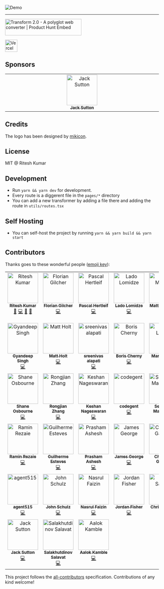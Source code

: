 ![Demo](public/cover.png)

---

<a href="https://www.producthunt.com/posts/transform-2-0?utm_source=badge-featured&utm_medium=badge&utm_souce=badge-transform-2-0" target="_blank"><img src="https://api.producthunt.com/widgets/embed-image/v1/featured.svg?post_id=161868&theme=light" alt="Transform 2.0 - A polyglot web converter | Product Hunt Embed" style="width: 250px; height: 54px;" width="250px" height="54px" /></a>

<a href="https://vercel.com?utm_source=ritz078&utm_campaign=oss" target="_blank"><img src="https://www.datocms-assets.com/31049/1618983297-powered-by-vercel.svg" alt="Vercel" style="height:40px;"/></a>

## Sponsors

<table>
  <tbody>
    <tr>
      <td align="center" valign="top" width="14.28%"><a href="https://github.com/SuttonJack"><img src="https://avatars.githubusercontent.com/u/92991945?v=4?s=100" width="100px;" alt="Jack Sutton"/><br /><sub><b>Jack Sutton</b></sub></a></td>
    </tr>
  </tbody>
</table>

## Credits

The logo has been designed by [mikicon](https://thenounproject.com/mikicon/).

## License

MIT @ Ritesh Kumar

## Development

- Run `yarn && yarn dev` for development.
- Every route is a diggerent file in the `pages/*` directory
- You can add a new transformer by adding a file there and adding the route in `utils/routes.tsx`

## Self Hosting

- You can self-host the project by running `yarn && yarn build && yarn start`

## Contributors

Thanks goes to these wonderful people ([emoji key](https://github.com/kentcdodds/all-contributors#emoji-key)):

<!-- ALL-CONTRIBUTORS-LIST:START - Do not remove or modify this section -->
<!-- prettier-ignore-start -->
<!-- markdownlint-disable -->
<table>
  <tbody>
    <tr>
      <td align="center" valign="top" width="14.28%"><a href="http://riteshkr.com"><img src="https://avatars3.githubusercontent.com/u/5389035?v=4?s=100" width="100px;" alt="Ritesh Kumar"/><br /><sub><b>Ritesh Kumar</b></sub></a><br /><a href="https://github.com/ritz078/transform/commits?author=ritz078" title="Documentation">📖</a> <a href="https://github.com/ritz078/transform/commits?author=ritz078" title="Code">💻</a> <a href="#ideas-ritz078" title="Ideas, Planning, & Feedback">🤔</a> <a href="https://github.com/ritz078/transform/pulls?q=is%3Apr+reviewed-by%3Aritz078" title="Reviewed Pull Requests">👀</a></td>
      <td align="center" valign="top" width="14.28%"><a href="http://asquera.de"><img src="https://avatars2.githubusercontent.com/u/47542?v=4?s=100" width="100px;" alt="Florian Gilcher"/><br /><sub><b>Florian Gilcher</b></sub></a><br /><a href="https://github.com/ritz078/transform/commits?author=skade" title="Code">💻</a></td>
      <td align="center" valign="top" width="14.28%"><a href="http://pascalhertleif.de/"><img src="https://avatars1.githubusercontent.com/u/20063?v=4?s=100" width="100px;" alt="Pascal Hertleif"/><br /><sub><b>Pascal Hertleif</b></sub></a><br /><a href="https://github.com/ritz078/transform/commits?author=killercup" title="Code">💻</a></td>
      <td align="center" valign="top" width="14.28%"><a href="http://landish.github.io"><img src="https://avatars3.githubusercontent.com/u/534610?v=4?s=100" width="100px;" alt="Lado Lomidze"/><br /><sub><b>Lado Lomidze</b></sub></a><br /><a href="https://github.com/ritz078/transform/commits?author=Landish" title="Code">💻</a></td>
      <td align="center" valign="top" width="14.28%"><a href="https://github.com/mattiamanzati"><img src="https://avatars1.githubusercontent.com/u/13787614?v=4?s=100" width="100px;" alt="Mattia Manzati"/><br /><sub><b>Mattia Manzati</b></sub></a><br /><a href="https://github.com/ritz078/transform/commits?author=mattiamanzati" title="Code">💻</a></td>
      <td align="center" valign="top" width="14.28%"><a href="https://tarino.ir"><img src="https://avatars3.githubusercontent.com/u/12202757?v=4?s=100" width="100px;" alt="Mohammad Rajabifard"/><br /><sub><b>Mohammad Rajabifard</b></sub></a><br /><a href="#ideas-morajabi" title="Ideas, Planning, & Feedback">🤔</a> <a href="https://github.com/ritz078/transform/commits?author=morajabi" title="Code">💻</a></td>
      <td align="center" valign="top" width="14.28%"><a href="http://raathigesh.com/"><img src="https://avatars0.githubusercontent.com/u/3108160?v=4?s=100" width="100px;" alt="Raathigeshan Kugarajan"/><br /><sub><b>Raathigeshan Kugarajan</b></sub></a><br /><a href="https://github.com/ritz078/transform/commits?author=Raathigesh" title="Code">💻</a></td>
    </tr>
    <tr>
      <td align="center" valign="top" width="14.28%"><a href="https://gyandeeps.com"><img src="https://avatars2.githubusercontent.com/u/5554486?v=4?s=100" width="100px;" alt="Gyandeep Singh"/><br /><sub><b>Gyandeep Singh</b></sub></a><br /><a href="https://github.com/ritz078/transform/commits?author=gyandeeps" title="Code">💻</a></td>
      <td align="center" valign="top" width="14.28%"><a href="https://matt.life"><img src="https://avatars2.githubusercontent.com/u/1128849?v=4?s=100" width="100px;" alt="Matt Holt"/><br /><sub><b>Matt Holt</b></sub></a><br /><a href="https://github.com/ritz078/transform/commits?author=mholt" title="Code">💻</a></td>
      <td align="center" valign="top" width="14.28%"><a href="https://medium.com/@sreenivas"><img src="https://avatars0.githubusercontent.com/u/2767425?v=4?s=100" width="100px;" alt="sreenivas alapati"/><br /><sub><b>sreenivas alapati</b></sub></a><br /><a href="https://github.com/ritz078/transform/commits?author=cg-cnu" title="Code">💻</a></td>
      <td align="center" valign="top" width="14.28%"><a href="https://performancejs.com"><img src="https://avatars2.githubusercontent.com/u/1761758?v=4?s=100" width="100px;" alt="Boris Cherny"/><br /><sub><b>Boris Cherny</b></sub></a><br /><a href="https://github.com/ritz078/transform/commits?author=bcherny" title="Code">💻</a></td>
      <td align="center" valign="top" width="14.28%"><a href="http://www.twitter.com/intabulas"><img src="https://avatars0.githubusercontent.com/u/448?v=4?s=100" width="100px;" alt="Mark Lussier"/><br /><sub><b>Mark Lussier</b></sub></a><br /><a href="https://github.com/ritz078/transform/commits?author=intabulas" title="Code">💻</a></td>
      <td align="center" valign="top" width="14.28%"><a href="https://github.com/brikou"><img src="https://avatars3.githubusercontent.com/u/383212?v=4?s=100" width="100px;" alt="Brice BERNARD"/><br /><sub><b>Brice BERNARD</b></sub></a><br /><a href="https://github.com/ritz078/transform/commits?author=brikou" title="Code">💻</a></td>
      <td align="center" valign="top" width="14.28%"><a href="https://twitter.com/@satya164"><img src="https://avatars2.githubusercontent.com/u/1174278?v=4?s=100" width="100px;" alt="Satyajit Sahoo"/><br /><sub><b>Satyajit Sahoo</b></sub></a><br /><a href="https://github.com/ritz078/transform/commits?author=satya164" title="Code">💻</a></td>
    </tr>
    <tr>
      <td align="center" valign="top" width="14.28%"><a href="https://medium.com/@shakyShane"><img src="https://avatars3.githubusercontent.com/u/1643522?v=4?s=100" width="100px;" alt="Shane Osbourne"/><br /><sub><b>Shane Osbourne</b></sub></a><br /><a href="https://github.com/ritz078/transform/commits?author=shakyShane" title="Code">💻</a></td>
      <td align="center" valign="top" width="14.28%"><a href="https://github.com/pd4d10"><img src="https://avatars0.githubusercontent.com/u/9524411?v=4?s=100" width="100px;" alt="Rongjian Zhang"/><br /><sub><b>Rongjian Zhang</b></sub></a><br /><a href="https://github.com/ritz078/transform/commits?author=pd4d10" title="Code">💻</a></td>
      <td align="center" valign="top" width="14.28%"><a href="http://keshShan.github.io"><img src="https://avatars3.githubusercontent.com/u/12506034?v=4?s=100" width="100px;" alt="Keshan Nageswaran"/><br /><sub><b>Keshan Nageswaran</b></sub></a><br /><a href="https://github.com/ritz078/transform/commits?author=KeshShan" title="Code">💻</a></td>
      <td align="center" valign="top" width="14.28%"><a href="http://www.codegent.com"><img src="https://avatars1.githubusercontent.com/u/7318?v=4?s=100" width="100px;" alt="codegent"/><br /><sub><b>codegent</b></sub></a><br /><a href="https://github.com/ritz078/transform/commits?author=code" title="Code">💻</a></td>
      <td align="center" valign="top" width="14.28%"><a href="https://github.com/bastor"><img src="https://avatars3.githubusercontent.com/u/1881814?v=4?s=100" width="100px;" alt="Sebastian Maliszczak"/><br /><sub><b>Sebastian Maliszczak</b></sub></a><br /><a href="https://github.com/ritz078/transform/commits?author=bastor" title="Code">💻</a></td>
      <td align="center" valign="top" width="14.28%"><a href="https://haroen.me"><img src="https://avatars3.githubusercontent.com/u/6270048?v=4?s=100" width="100px;" alt="Haroen Viaene"/><br /><sub><b>Haroen Viaene</b></sub></a><br /><a href="https://github.com/ritz078/transform/commits?author=Haroenv" title="Code">💻</a></td>
      <td align="center" valign="top" width="14.28%"><a href="https://timn.tech"><img src="https://avatars2.githubusercontent.com/u/6324199?v=4?s=100" width="100px;" alt="Tim Neutkens"/><br /><sub><b>Tim Neutkens</b></sub></a><br /><a href="#plugin-timneutkens" title="Plugin/utility libraries">🔌</a> <a href="https://github.com/ritz078/transform/commits?author=timneutkens" title="Code">💻</a></td>
    </tr>
    <tr>
      <td align="center" valign="top" width="14.28%"><a href="https://github.com/raminrez"><img src="https://avatars1.githubusercontent.com/u/7345325?v=4?s=100" width="100px;" alt="Ramin Rezaie"/><br /><sub><b>Ramin Rezaie</b></sub></a><br /><a href="https://github.com/ritz078/transform/commits?author=raminrez" title="Code">💻</a></td>
      <td align="center" valign="top" width="14.28%"><a href="https://guilhermeesteves.com"><img src="https://avatars3.githubusercontent.com/u/2166045?v=4?s=100" width="100px;" alt="Guilherme Esteves"/><br /><sub><b>Guilherme Esteves</b></sub></a><br /><a href="https://github.com/ritz078/transform/commits?author=guilhermesteves" title="Code">💻</a></td>
      <td align="center" valign="top" width="14.28%"><a href="https://github.com/p-racoon"><img src="https://avatars2.githubusercontent.com/u/13845070?v=4?s=100" width="100px;" alt="Prasham Ashesh"/><br /><sub><b>Prasham Ashesh</b></sub></a><br /><a href="https://github.com/ritz078/transform/commits?author=p-racoon" title="Code">💻</a></td>
      <td align="center" valign="top" width="14.28%"><a href="https://ghuser.io/jamesgeorge007"><img src="https://avatars2.githubusercontent.com/u/25279263?v=4?s=100" width="100px;" alt="James George"/><br /><sub><b>James George</b></sub></a><br /><a href="https://github.com/ritz078/transform/commits?author=jamesgeorge007" title="Code">💻</a></td>
      <td align="center" valign="top" width="14.28%"><a href="https://chaitanyagadodia.github.io/"><img src="https://avatars1.githubusercontent.com/u/10559670?v=4?s=100" width="100px;" alt="Chaitanya Gadodia"/><br /><sub><b>Chaitanya Gadodia</b></sub></a><br /><a href="https://github.com/ritz078/transform/commits?author=ChaitanyaGadodia" title="Code">💻</a></td>
      <td align="center" valign="top" width="14.28%"><a href="https://miklos.dev"><img src="https://avatars3.githubusercontent.com/u/8769273?v=4?s=100" width="100px;" alt="Miklos Megyes"/><br /><sub><b>Miklos Megyes</b></sub></a><br /><a href="https://github.com/ritz078/transform/commits?author=miklosme" title="Code">💻</a></td>
      <td align="center" valign="top" width="14.28%"><a href="https://github.com/Rishabh-Rathod"><img src="https://avatars0.githubusercontent.com/u/23132741?v=4?s=100" width="100px;" alt="Rishabh Rathod"/><br /><sub><b>Rishabh Rathod</b></sub></a><br /><a href="https://github.com/ritz078/transform/commits?author=Rishabh-Rathod" title="Code">💻</a></td>
    </tr>
    <tr>
      <td align="center" valign="top" width="14.28%"><a href="https://github.com/agent515"><img src="https://avatars.githubusercontent.com/u/46898603?v=4?s=100" width="100px;" alt="agent515"/><br /><sub><b>agent515</b></sub></a><br /><a href="https://github.com/ritz078/transform/commits?author=agent515" title="Code">💻</a></td>
      <td align="center" valign="top" width="14.28%"><a href="http://JFSIII.org"><img src="https://avatars.githubusercontent.com/u/57655?v=4?s=100" width="100px;" alt="John Schulz"/><br /><sub><b>John Schulz</b></sub></a><br /><a href="https://github.com/ritz078/transform/commits?author=jfsiii" title="Code">💻</a></td>
      <td align="center" valign="top" width="14.28%"><a href="https://github.com/nasrul21"><img src="https://avatars.githubusercontent.com/u/15046792?v=4?s=100" width="100px;" alt="Nasrul Faizin"/><br /><sub><b>Nasrul Faizin</b></sub></a><br /><a href="https://github.com/ritz078/transform/commits?author=nasrul21" title="Code">💻</a></td>
      <td align="center" valign="top" width="14.28%"><a href="https://github.com/jdjfisher"><img src="https://avatars.githubusercontent.com/u/43887886?v=4?s=100" width="100px;" alt="Jordan Fisher"/><br /><sub><b>Jordan Fisher</b></sub></a><br /><a href="https://github.com/ritz078/transform/commits?author=jdjfisher" title="Code">💻</a></td>
      <td align="center" valign="top" width="14.28%"><a href="https://github.com/csandman"><img src="https://avatars.githubusercontent.com/u/9214195?v=4?s=100" width="100px;" alt="Chris Sandvik"/><br /><sub><b>Chris Sandvik</b></sub></a><br /><a href="https://github.com/ritz078/transform/commits?author=csandman" title="Code">💻</a></td>
      <td align="center" valign="top" width="14.28%"><a href="https://blog.lemonneko.moe"><img src="https://avatars.githubusercontent.com/u/17664845?v=4?s=100" width="100px;" alt="LemonNeko"/><br /><sub><b>LemonNeko</b></sub></a><br /><a href="https://github.com/ritz078/transform/commits?author=LemonNekoGH" title="Code">💻</a></td>
      <td align="center" valign="top" width="14.28%"><a href="http://poojakulkarni.dev"><img src="https://avatars.githubusercontent.com/u/24620969?v=4?s=100" width="100px;" alt="Pooja Kulkarni"/><br /><sub><b>Pooja Kulkarni</b></sub></a><br /><a href="https://github.com/ritz078/transform/commits?author=Pooja444" title="Code">💻</a></td>
    </tr>
    <tr>
      <td align="center" valign="top" width="14.28%"><a href="https://github.com/SuttonJack"><img src="https://avatars.githubusercontent.com/u/92991945?v=4?s=100" width="100px;" alt="Jack Sutton"/><br /><sub><b>Jack Sutton</b></sub></a><br /><a href="https://github.com/ritz078/transform/commits?author=SuttonJack" title="Code">💻</a></td>
      <td align="center" valign="top" width="14.28%"><a href="https://t.me/jackardios"><img src="https://avatars.githubusercontent.com/u/24757335?v=4?s=100" width="100px;" alt="Salakhutdinov Salavat"/><br /><sub><b>Salakhutdinov Salavat</b></sub></a><br /><a href="https://github.com/ritz078/transform/commits?author=Jackardios" title="Code">💻</a></td>
      <td align="center" valign="top" width="14.28%"><a href="https://aalok.in"><img src="https://avatars.githubusercontent.com/u/4070844?v=4?s=100" width="100px;" alt="Aalok Kamble"/><br /><sub><b>Aalok Kamble</b></sub></a><br /><a href="https://github.com/ritz078/transform/commits?author=aalokkamble" title="Code">💻</a></td>
    </tr>
  </tbody>
</table>

<!-- markdownlint-restore -->
<!-- prettier-ignore-end -->

<!-- ALL-CONTRIBUTORS-LIST:END -->

This project follows the [all-contributors](https://github.com/kentcdodds/all-contributors) specification. Contributions of any kind welcome!
